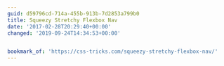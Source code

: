 ```yaml
---
guid: d59796cd-714a-455b-913b-7d2853a799b0
title: Squeezy Stretchy Flexbox Nav
date: '2017-02-28T20:29:40+00:00'
changed: '2019-09-24T14:34:53+00:00'


bookmark_of: 'https://css-tricks.com/squeezy-stretchy-flexbox-nav/'
---
```




